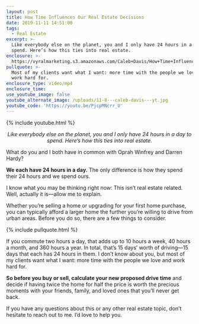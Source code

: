 ```yaml
---
layout: post
title: How Time Influences Our Real Estate Decisions
date: 2019-11-11 14:51:00
tags:
  - Real Estate
excerpt: >-
  Like everybody else on the planet, you and I only have 24 hours in a day to
  spend. Here’s how this ties into real estate.
enclosure: >-
  https://vyralmarketing.s3.amazonaws.com/Caleb+Davis/How+Time+Influences+Our+Real+Estate+Decisions.mp4
pullquote: >-
  Most of my clients want what I want: more time with the people we love and
  work hard for.
enclosure_type: video/mp4
enclosure_time:
use_youtube_image: false
youtube_alternate_image: /uploads/11-8---caleb-davis---yt.jpg
youtube_code: 'https://youtu.be/PjcpMNcrr_U'
---
```


{% include youtube.html %}

<p style="text-align: center;"><em>Like everybody else on the planet, you and I only have 24 hours in a day to spend. Here’s how this ties into real estate.</em></p>

What do you and I both have in common with Oprah Winfrey and Darren Hardy?&nbsp;

**We each have 24 hours in a day.** The only difference is how they spend their 24 hours and we spend ours.&nbsp;

I know what you may be thinking right now: This isn’t real estate related. Well, actually it is—allow me to explain.&nbsp;

Whether you’re selling a home or upgrading for your first home purchase, you can typically afford a larger home the further you’re willing to drive from urban areas. Before you do so, there are a few things to consider.

{% include pullquote.html %}

If you commute two hours a day, that adds up to 10 hours a week, 40 hours a month, and 360 hours a year. In total, that’s 15 days’ worth of driving—15 days that each has 24 hours in them. I don’t know about you, but most of my clients want what I want: more time with the people we love and work hard for.&nbsp;

**So before you buy or sell, calculate your new proposed drive time** and decide if having twice the home for half the price is worth the precious moments with your friends, family, and loved ones that you’ll never get back.&nbsp;

If you have any questions about this or any other real estate topic, don’t hesitate to reach out to me. I’d love to help you.